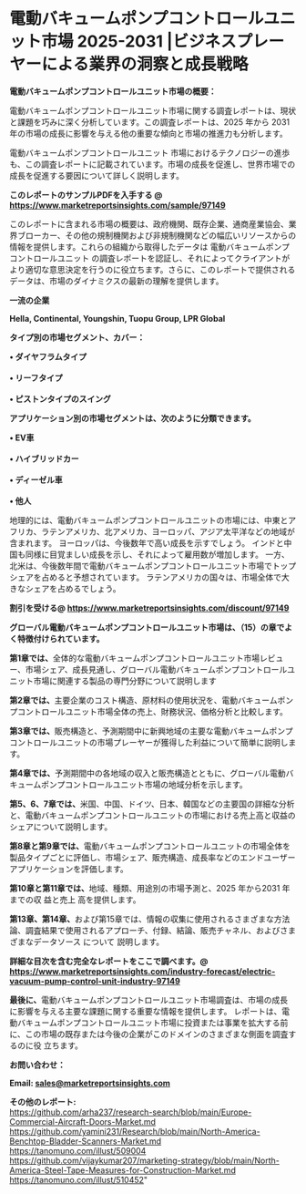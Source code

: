 # 電動バキュームポンプコントロールユニット市場 2025-2031 |ビジネスプレーヤーによる業界の洞察と成長戦略

<strong><b>電動バキュームポンプコントロールユニット市場の概要：</b></strong>

電動バキュームポンプコントロールユニット市場に関する調査レポートは、現状と課題を巧みに深く分析しています。この調査レポートは、2025 年から 2031 年の市場の成長に影響を与える他の重要な傾向と市場の推進力も分析します。

電動バキュームポンプコントロールユニット 市場におけるテクノロジーの進歩も、この調査レポートに記載されています。市場の成長を促進し、世界市場での成長を促進する要因について詳しく説明します。

<strong>このレポートのサンプルPDFを入手する @ <a href=https://www.marketreportsinsights.com/sample/97149>https://www.marketreportsinsights.com/sample/97149</a></strong>

このレポートに含まれる市場の概要は、政府機関、既存企業、通商産業協会、業界ブローカー、その他の規制機関および非規制機関などの幅広いリソースからの情報を提供します。これらの組織から取得したデータは 電動バキュームポンプコントロールユニット の調査レポートを認証し、それによってクライアントがより適切な意思決定を行うのに役立ちます。さらに、このレポートで提供されるデータは、市場のダイナミクスの最新の理解を提供します。

<strong>一流の企業</strong>

<strong><b>Hella, Continental, Youngshin, Tuopu Group, LPR Global</b></strong>

<strong><b>タイプ別の市場セグメント、カバー：</b></strong>

<strong>• ダイヤフラムタイプ<br><br>• リーフタイプ<br><br>• ピストンタイプのスイング</strong>

<strong><b>アプリケーション別の市場セグメントは、次のように分類できます。</b></strong>

<strong>• EV車<br><br>• ハイブリッドカー<br><br>• ディーゼル車<br><br>• 他人</strong>

 地理的には、電動バキュームポンプコントロールユニットの市場には、中東とアフリカ、ラテンアメリカ、北アメリカ、ヨーロッパ、アジア太平洋などの地域が含まれます。 ヨーロッパは、今後数年で高い成長を示すでしょう。 インドと中国も同様に目覚ましい成長を示し、それによって雇用数が増加します。 一方、北米は、今後数年間で電動バキュームポンプコントロールユニット市場でトップシェアを占めると予想されています。 ラテンアメリカの国々は、市場全体で大きなシェアを占めるでしょう。

<strong>割引を受ける@ <a href=https://www.marketreportsinsights.com/discount/97149>https://www.marketreportsinsights.com/discount/97149</a></strong>

<strong><b>グローバル電動バキュームポンプコントロールユニット市場は、（15）の章でよく特徴付けられています。</b></strong>

<strong><b>第</b></strong><strong><b>1章では、</b></strong>全体的な電動バキュームポンプコントロールユニット市場レビュー、市場シェア、成長見通し、グローバル電動バキュームポンプコントロールユニット市場に関連する製品の専門分野について説明します

<strong><b>第2章では、</b></strong>主要企業のコスト構造、原材料の使用状況を、電動バキュームポンプコントロールユニット市場全体の売上、財務状況、価格分析と比較します。

<strong><b>第3章では、</b></strong>販売構造と、予測期間中に新興地域の主要な電動バキュームポンプコントロールユニットの市場プレーヤーが獲得した利益について簡単に説明します。

<strong><b>第4章では、</b></strong>予測期間中の各地域の収入と販売構造とともに、グローバル電動バキュームポンプコントロールユニット市場の地域分析を示します。

<strong><b>第5、6、7章では、</b></strong>米国、中国、ドイツ、日本、韓国などの主要国の詳細な分析と、電動バキュームポンプコントロールユニットの市場における売上高と収益のシェアについて説明します。

<strong><b>第8章と第9章では、</b></strong>電動バキュームポンプコントロールユニットの市場全体を製品タイプごとに評価し、市場シェア、販売構造、成長率などのエンドユーザーアプリケーションを評価します。

<strong><b>第10章と第11章では、</b></strong>地域、種類、用途別の市場予測と、2025 年から2031 年までの収 益と売上 高を提供します。

<strong><b>第13章、第14章、</b></strong>および第15章では、情報の収集に使用されるさまざまな方法論、調査結果で使用されるアプローチ、付録、結論、販売チャネル、およびさまざまなデータソース について 説明します。

<strong>詳細な目次を含む完全なレポートをここで調べます。@ <a href=https://www.marketreportsinsights.com/industry-forecast/electric-vacuum-pump-control-unit-industry-97149>https://www.marketreportsinsights.com/industry-forecast/electric-vacuum-pump-control-unit-industry-97149</a></strong>

<strong><b>最後に、</b></strong>電動バキュームポンプコントロールユニット市場調査は、市場の成長 に影響を</a>与える主要な課題に関する重要な情報を提供します。 レポートは、電動バキュームポンプコントロールユニット市場に投資または事業を拡大する前に、この市場の既存または今後の企業がこのドメインのさまざまな側面を調査す るのに役 立ちます。

<strong><b>お問い合わせ：</b></strong>

<strong>Email: </strong><a href=mailto:sales@marketreportsinsights.com><strong>sales@marketreportsinsights.com</strong></a>

<strong>その他のレポート:</strong>
<br>
<a href=https://github.com/arha237/research-search/blob/main/Europe-Commercial-Aircraft-Doors-Market.md>https://github.com/arha237/research-search/blob/main/Europe-Commercial-Aircraft-Doors-Market.md</a>
<br>
<a href=https://github.com/yamini231/Research/blob/main/North-America-Benchtop-Bladder-Scanners-Market.md>https://github.com/yamini231/Research/blob/main/North-America-Benchtop-Bladder-Scanners-Market.md</a>
<br>
<a href=https://tanomuno.com/illust/509004>https://tanomuno.com/illust/509004</a>
<br>
<a href=https://github.com/vijaykumar207/marketing-strategy/blob/main/North-America-Steel-Tape-Measures-for-Construction-Market.md>https://github.com/vijaykumar207/marketing-strategy/blob/main/North-America-Steel-Tape-Measures-for-Construction-Market.md</a>
<br>
<a href=https://tanomuno.com/illust/510452>https://tanomuno.com/illust/510452</a>"
